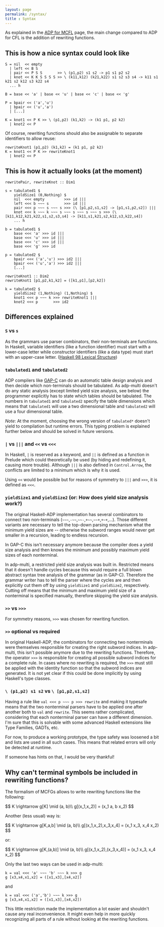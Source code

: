 ```yaml
---
layout: page
permalink: /syntax/
title : Syntax
---
```


As explained in the [ADP for MCFL](/adp_for_mcfl) page, the main change compared to ADP for CFL is the addition of rewriting functions.

## This is how a nice syntax could look like

	S = nil  << empty
	  | left << B S
	  | pair << P S S       >> \ (p1,p2) s1 s2 -> p1 s1 p2 s2
	  | knot << K K S S S S >> \ (k11,k12) (k21,k22) s1 s2 s3 s4 -> k11 s1 k21 s2 k12 s3 k22 s4
	  ... h
	  
    B = base << 'a' | base << 'u' | base << 'c' | base << 'g'

	P = bpair << ('a','u')
	  | bpair << ('u','a')
	  | [...]
	  
	K = knot1 << P K >> \ (p1,p2) (k1,k2) -> (k1 p1, p2 k2)
	  | knot2 << P

Of course, rewriting functions should also be assignable to separate identifiers
to allow reuse:

	rewriteKnot1 (p1,p2) (k1,k2) = (k1 p1, p2 k2)
	K = knot1 << P K >> rewriteKnot1
	  | knot2 << P

## This is how it actually looks (at the moment)

	rewritePair, rewriteKnot :: Dim1 

	s = tabulated1 $
		yieldSize1 (0,Nothing) $
		nil  <<< empty         >>> id |||
		left <<< b ~~~ s       >>> id |||
		pair <<< p ~~~ s ~~~ s >>> (\ [p1,p2,s1,s2] -> [p1,s1,p2,s2]) |||
		knot <<< k ~~~ k ~~~ s ~~~ s ~~~ s ~~~ s >>> (\ [k11,k12,k21,k22,s1,s2,s3,s4] -> [k11,s1,k21,s2,k12,s3,k22,s4])
		... h
		
    b = tabulated1 $
        base <<< 'a' >>> id |||
        base <<< 'u' >>> id |||
        base <<< 'c' >>> id |||
        base <<< 'g' >>> id
		
	p = tabulated2 $
		bpair <<< ('a','u') >>> id2 |||
		bpair <<< ('u','a') >>> id2 |||
		[...]
		
	rewriteKnot1 :: Dim2
	rewriteKnot1 [p1,p2,k1,k2] = ([k1,p1],[p2,k2])
	
	k = tabulated2 $
		yieldSize2 (1,Nothing) (1,Nothing) $
		knot1 <<< p ~~~ k >>> rewriteKnot1 |||
		knot2 <<< p       >>> id2
	
## Differences explained

### `S` vs `s`

As the grammars use parser combinators, their non-terminals are functions.
In Haskell, variable identifiers (like a function identifier) must start
with a lower-case letter while constructor identifiers (like a data type)
must start with an upper-case letter. 
([Haskell 98 Lexical Structure](http://www.haskell.org/onlinereport/lexemes.html))

### `tabulated1` and `tabulated2`

ADP compilers like [GAP-C](http://gapc.eu) can do an automatic table design
analysis and then decide which non-terminals should be tabulated. As adp-multi
doesn't do any static analysis (except limited yield size analysis, see below)
the programmer explicitly has to state which tables should be tabulated. The
numbers in `tabulated1` and `tabulated2` specify the table dimensions which means
that `tabulated1` will use a two dimensional table and `tabulated2` will use
a four dimensional table.

*Note*: At the moment, choosing the wrong version of `tabulated*` doesn't yield to
        compilation but runtime errors. This typing problem is explained further
		below and should be solved in future versions.

### `|` vs `|||` and `<<` vs `<<<`

In Haskell, `|` is reserved as a keyword, and `||` is defined as a function in Prelude
which could theoretically be used (by hiding and redefining it, causing more trouble).
Although `|||` is also defined in `Control.Arrow`, the conflicts are limited to a minimum
which is why it is used.

Using `<<` would be possible but for reasons of symmetry to `|||` and `>>>`, it
is defined as `<<<`.

### `yieldSize1` and `yieldSize2` (or: How does yield size analysis work?)

The original Haskell-ADP implementation has several combinators to connect
two non-terminals (`~~~`,`-~~`,`~~-`,`+~~`,`~~+`,`+~+`,...). Those different
variants are necessary to tell the top-down parsing mechanism what the minimum
yield sizes are -- otherwise the subword ranges would never get smaller in a recursion,
leading to endless recursion.

In GAP-C this isn't necessary anymore because the compiler does a yield size analysis
and then knows the minimum and possibly maximum yield sizes of each nonterminal.

In adp-multi, a restricted yield size analysis was built in. Restricted means that
it doesn't handle cycles because this would require a full blown abstract syntax tree
analysis of the grammar (as in GAP-C). Therefore the grammar writer has to tell the
parser where the cycles are and then explicitly cut them off by using `yieldSize1` and
`yieldSize2`, respectively. Cutting off means that the minimum and maximum yield size
of a nonterminal is specified manually, therefore skipping the yield size analysis.

### `>>` vs `>>>`

For symmetry reasons, `>>>` was chosen for rewriting function.

### `>>` optional vs required

In original Haskell-ADP, the combinators for connecting two nonterminals were themselves
responsible for creating the right subword indices. In adp-multi, this isn't possible
anymore due to the rewriting functions. Therefore, the operator `>>>` is responsible
for creating all possible subword indices for a complete rule. In cases where no
rewriting is required, the `>>>` must still be applied with the identity function
so that the subword indices are generated. It is not yet clear if this could be
done implicitly by using Haskell's type classes.

### `\ (p1,p2) s1 s2` vs `\ [p1,p2,s1,s2]`

Having a rule like `val <<< p ~~~ p >>> rewrite` and making it typesafe means
that the two nonterminal parsers have to be applied one after another both
to `val` and `rewrite`. This seems rather complicated, considering that
each nonterminal parser can have a different dimension. I'm sure that this is
solvable with some advanced Haskell extensions like Type Families, GADTs, etc.

For now, to produce a working prototype, the type safety was loosened a bit and
lists are used in all such cases. This means that related errors
will only be detected at runtime.

If someone has hints on that, I would be very thankful!

## Why can't terminal symbols be included in rewriting functions?

The formalism of MCFGs allows to write rewriting functions like the following:

<div>$$
K \rightarrow g[K] \mid (a, b)\\
g[(x_1,x_2)] = (x_1 a, b x_2)
$$</div>

Another (less usual) way is:

<div>$$
K \rightarrow g[K,a,b] \mid (a, b)\\
g[(x_1,x_2),x_3,x_4] = (x_1 x_3, x_4 x_2)
$$</div>

or:

<div>$$
K \rightarrow g[K,(a,b)] \mid (a, b)\\
g[(x_1,x_2),(x_3,x_4)] = (x_1 x_3, x_4 x_2)
$$</div>

Only the last two ways can be used in adp-multi:

	k = val <<< 'a' ~~~ 'b' ~~~ k >>> g
	g [x3,x4,x1,x2] = ([x1,x3],[x4,x2])
	
and
	
	k = val <<< ('a','b') ~~~ k >>> g
	g [x3,x4,x1,x2] = ([x1,x3],[x4,x2])
		   
This little restriction made the implementation a lot easier and shouldn't cause any
real inconvenience. It might even help in more quickly recognizing all parts of
a rule without looking at the rewriting functions.
